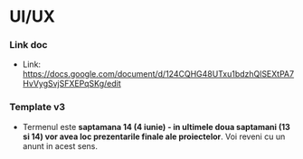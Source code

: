 # UI/UX

### Link doc

- Link: https://docs.google.com/document/d/124CQHG48UTxu1bdzhQlSEXtPA7HvVygSvjSFXEPqSKg/edit

### Template v3

- Termenul este <b>saptamana 14 (4 iunie) - in ultimele doua saptamani (13 si 14) vor avea loc prezentarile finale ale proiectelor</b>. Voi reveni cu un anunt in acest sens.
